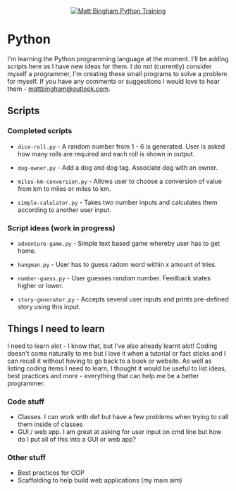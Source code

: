 <p align="center">
    <a href="https://github.com/mattbingham/Python">
        <img src="https://img.shields.io/badge/Training-Ongoing-orange.svg"
             alt="Matt Bingham Python Training">
    </a>
</p>

# Python
I'm learning the Python programming language at the moment. I'll be adding scripts here as I have new ideas for them. I do not (currently) consider myself a programmer, I'm creating these small programs to solve a problem for myself. If you have any comments or suggestions I would love to hear them - mattbingham@outlook.com.

## Scripts

### Completed scripts
- `dice-roll.py` - A random number from 1 - 6 is generated. User is asked how many rolls are required and each roll is shown in output.

- `dog-owner.py` - Add a dog and dog tag. Associate dog with an owner.

- `miles-km-conversion.py` - Allows user to choose a conversion of value from km to miles or miles to km.

- `simple-calulator.py` - Takes two number inputs and calculates them according to another user input.

### Script ideas (work in progress)
- `adventure-game.py` - Simple text based game whereby user has to get home.

- `hangman.py` - User has to guess radom word within x amount of tries.

- `number-guess.py` - User guesses random number. Feedback states higher or lower.

- `story-generator.py` - Accepts several user inputs and prints pre-defined story using this input.

## Things I need to learn
I need to learn alot - I know that, but I've also already learnt alot! Coding doesn't come naturally to me but I love it when a tutorial or fact sticks and I can recall it without having to go back to a book or website. As well as listing coding items I need to learn, I thought it would be useful to list ideas, best practices and more - everything that can help me be a better programmer.

### Code stuff

- Classes. I can work with def but have a few problems when trying to call them inside of classes
- GUI / web app. I am great at asking for user input on cmd line but how do I put all of this into a GUI or web app?

### Other stuff

- Best practices for OOP
- Scaffolding to help build web applications (my main aim)
